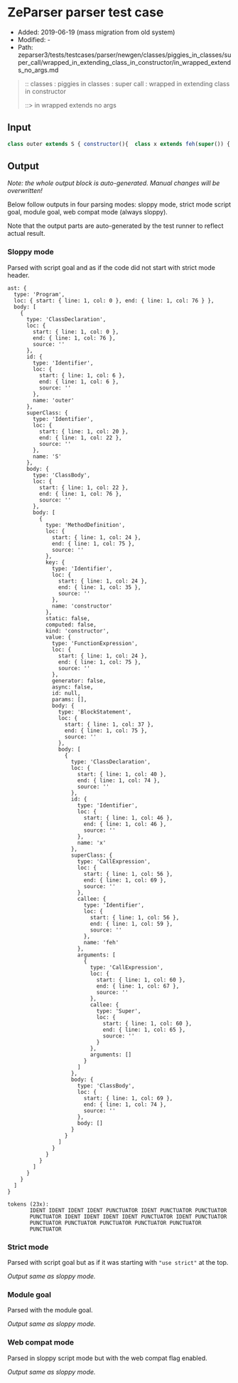 # ZeParser parser test case

- Added: 2019-06-19 (mass migration from old system)
- Modified: -
- Path: zeparser3/tests/testcases/parser/newgen/classes/piggies_in_classes/super_call/wrapped_in_extending_class_in_constructor/in_wrapped_extends_no_args.md

> :: classes : piggies in classes : super call : wrapped in extending class in constructor
>
> ::> in wrapped extends no args

## Input

`````js
class outer extends S { constructor(){  class x extends feh(super()) { }  }}
`````

## Output

_Note: the whole output block is auto-generated. Manual changes will be overwritten!_

Below follow outputs in four parsing modes: sloppy mode, strict mode script goal, module goal, web compat mode (always sloppy).

Note that the output parts are auto-generated by the test runner to reflect actual result.

### Sloppy mode

Parsed with script goal and as if the code did not start with strict mode header.

`````
ast: {
  type: 'Program',
  loc: { start: { line: 1, col: 0 }, end: { line: 1, col: 76 } },
  body: [
    {
      type: 'ClassDeclaration',
      loc: {
        start: { line: 1, col: 0 },
        end: { line: 1, col: 76 },
        source: ''
      },
      id: {
        type: 'Identifier',
        loc: {
          start: { line: 1, col: 6 },
          end: { line: 1, col: 6 },
          source: ''
        },
        name: 'outer'
      },
      superClass: {
        type: 'Identifier',
        loc: {
          start: { line: 1, col: 20 },
          end: { line: 1, col: 22 },
          source: ''
        },
        name: 'S'
      },
      body: {
        type: 'ClassBody',
        loc: {
          start: { line: 1, col: 22 },
          end: { line: 1, col: 76 },
          source: ''
        },
        body: [
          {
            type: 'MethodDefinition',
            loc: {
              start: { line: 1, col: 24 },
              end: { line: 1, col: 75 },
              source: ''
            },
            key: {
              type: 'Identifier',
              loc: {
                start: { line: 1, col: 24 },
                end: { line: 1, col: 35 },
                source: ''
              },
              name: 'constructor'
            },
            static: false,
            computed: false,
            kind: 'constructor',
            value: {
              type: 'FunctionExpression',
              loc: {
                start: { line: 1, col: 24 },
                end: { line: 1, col: 75 },
                source: ''
              },
              generator: false,
              async: false,
              id: null,
              params: [],
              body: {
                type: 'BlockStatement',
                loc: {
                  start: { line: 1, col: 37 },
                  end: { line: 1, col: 75 },
                  source: ''
                },
                body: [
                  {
                    type: 'ClassDeclaration',
                    loc: {
                      start: { line: 1, col: 40 },
                      end: { line: 1, col: 74 },
                      source: ''
                    },
                    id: {
                      type: 'Identifier',
                      loc: {
                        start: { line: 1, col: 46 },
                        end: { line: 1, col: 46 },
                        source: ''
                      },
                      name: 'x'
                    },
                    superClass: {
                      type: 'CallExpression',
                      loc: {
                        start: { line: 1, col: 56 },
                        end: { line: 1, col: 69 },
                        source: ''
                      },
                      callee: {
                        type: 'Identifier',
                        loc: {
                          start: { line: 1, col: 56 },
                          end: { line: 1, col: 59 },
                          source: ''
                        },
                        name: 'feh'
                      },
                      arguments: [
                        {
                          type: 'CallExpression',
                          loc: {
                            start: { line: 1, col: 60 },
                            end: { line: 1, col: 67 },
                            source: ''
                          },
                          callee: {
                            type: 'Super',
                            loc: {
                              start: { line: 1, col: 60 },
                              end: { line: 1, col: 65 },
                              source: ''
                            }
                          },
                          arguments: []
                        }
                      ]
                    },
                    body: {
                      type: 'ClassBody',
                      loc: {
                        start: { line: 1, col: 69 },
                        end: { line: 1, col: 74 },
                        source: ''
                      },
                      body: []
                    }
                  }
                ]
              }
            }
          }
        ]
      }
    }
  ]
}

tokens (23x):
       IDENT IDENT IDENT IDENT PUNCTUATOR IDENT PUNCTUATOR PUNCTUATOR
       PUNCTUATOR IDENT IDENT IDENT IDENT PUNCTUATOR IDENT PUNCTUATOR
       PUNCTUATOR PUNCTUATOR PUNCTUATOR PUNCTUATOR PUNCTUATOR
       PUNCTUATOR
`````

### Strict mode

Parsed with script goal but as if it was starting with `"use strict"` at the top.

_Output same as sloppy mode._

### Module goal

Parsed with the module goal.

_Output same as sloppy mode._

### Web compat mode

Parsed in sloppy script mode but with the web compat flag enabled.

_Output same as sloppy mode._
